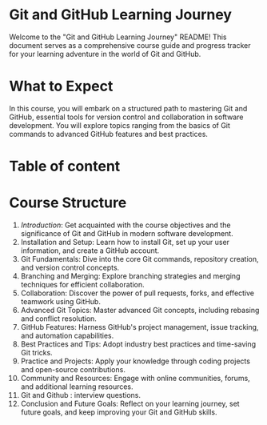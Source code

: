 # Git and GitHub Learning Journey

Welcome to the "Git and GitHub Learning Journey" README! This document serves as a comprehensive course guide and progress tracker for your learning adventure in the world of Git and GitHub.

# What to Expect

In this course, you will embark on a structured path to mastering Git and GitHub, essential tools for version control and collaboration in software development. You will explore topics ranging from the basics of Git commands to advanced GitHub features and best practices.

# Table of content 

# Course Structure

1. *Introduction*: Get acquainted with the course objectives and the significance of Git and GitHub in modern software development.
2. Installation and Setup: Learn how to install Git, set up your user information, and create a GitHub account.
3. Git Fundamentals: Dive into the core Git commands, repository creation, and version control concepts.
4. Branching and Merging: Explore branching strategies and merging techniques for efficient collaboration.
5. Collaboration: Discover the power of pull requests, forks, and effective teamwork using GitHub.
6. Advanced Git Topics: Master advanced Git concepts, including rebasing and conflict resolution.
7. GitHub Features: Harness GitHub's project management, issue tracking, and automation capabilities.
8. Best Practices and Tips: Adopt industry best practices and time-saving Git tricks.
9. Practice and Projects: Apply your knowledge through coding projects and open-source contributions.
10. Community and Resources: Engage with online communities, forums, and additional learning resources.
11. Git and Github : interview questions. 
12. Conclusion and Future Goals: Reflect on your learning journey, set future goals, and keep improving your Git and GitHub skills.
